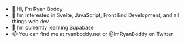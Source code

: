 - 👋 Hi, I’m Ryan Boddy
- 👀 I’m interested in Svelte, JavaScript, Front End Development, and all things web dev.
- 🌱 I’m currently learning Supabase
- 📫 You can find me at ryanboddy.net or @ImRyanBoddy on Twitter

<!---
rboddy/rboddy is a ✨ special ✨ repository because its `README.md` (this file) appears on your GitHub profile.
You can click the Preview link to take a look at your changes.
--->
